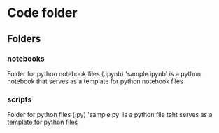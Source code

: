 # Code folder

## Folders

### notebooks

Folder for python notebook files (.ipynb)
'sample.ipynb' is a python notebook that serves as a template for python notebook files

### scripts

Folder for python files (.py)
'sample.py' is a python file taht serves as a template for python files
